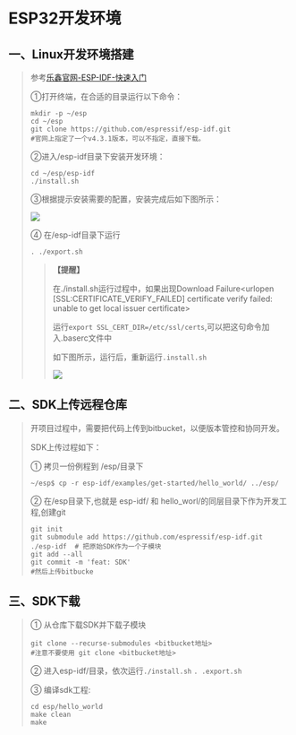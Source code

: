 # ESP32开发环境

## 一、Linux开发环境搭建

> 参考[乐鑫官网-ESP-IDF-快速入门](https://docs.espressif.com/projects/esp-idf/zh_CN/stable/esp32/get-started/)
>
> ①打开终端，在合适的目录运行以下命令：
>
> ```shell
> mkdir -p ~/esp
> cd ~/esp
> git clone https://github.com/espressif/esp-idf.git
> #官网上指定了一个v4.3.1版本，可以不指定，直接下载。
> ```
>
> ②进入/esp-idf目录下安装开发环境：
>
> ```shell
> cd ~/esp/esp-idf
> ./install.sh
> ```
>
> ③根据提示安装需要的配置，安装完成后如下图所示：
>
> ![](https://pic-1304959529.cos.ap-guangzhou.myqcloud.com/DB/20220326193329.png)
>
> ④ 在/esp-idf目录下运行
>
> ```shell
> . ./export.sh
> ```
>
> > **【提醒】**
> >
> > 在./install.sh运行过程中，如果出现Download Failure<urlopen [SSL:CERTIFICATE_VERIFY_FAILED] certificate verify failed: unable to get local issuer certificate>
> >
> > 运行`export SSL_CERT_DIR=/etc/ssl/certs`,可以把这句命令加入.baserc文件中
> >
> > 如下图所示，运行后，重新运行`.install.sh`
> >
> > ![](https://pic-1304959529.cos.ap-guangzhou.myqcloud.com/DB/20220326193334.png)



## 二、SDK上传远程仓库

> 开项目过程中，需要把代码上传到bitbucket，以便版本管控和协同开发。
>
> SDK上传过程如下：
>
> ① 拷贝一份例程到 /esp/目录下
>
> ```shell
> ~/esp$ cp -r esp-idf/examples/get-started/hello_world/ ../esp/
> ```
>
> ② 在/esp目录下,也就是 esp-idf/ 和 hello_worl/的同层目录下作为开发工程,创建git
>
> ```shell
> git init
> git submodule add https://github.com/espressif/esp-idf.git ./esp-idf  # 把原始SDK作为一个子模块
> git add --all
> git commit -m 'feat: SDK'
> #然后上传bitbucke
> ```

## 三、SDK下载

> ① 从仓库下载SDK并下载子模块
>
> ```shell
> git clone --recurse-submodules <bitbucket地址>
> #注意不要使用 git clone <bitbucket地址>
> ```
>
> ② 进入esp-idf/目录，依次运行`./install.sh` `. .export.sh` 
>
> ③ 编译sdk工程:
>
> ```shell
> cd esp/hello_world
> make clean
> make
> ```


